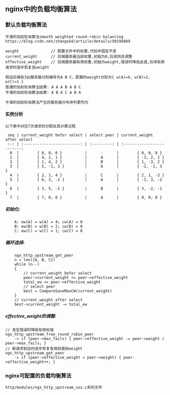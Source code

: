 
## nginx中的负载均衡算法
### 默认负载均衡算法
    平滑的加权轮询算法smooth weighted round-robin balancing
    https://blog.csdn.net/zhangskd/article/details/50194069

    weight              // 配置文件中的权重,代码中固定不变
    current_weight      // 后端服务器当前权重,初始为0,后续同态调整
    effective_weight    // 后端服务器有效权重,初始为weight,错误时降低此值,后续有新请求时逐步恢复至weight

    假设后端有3台服务器分别编号为A B C，配置的weight分别为{ w(A)=4, w(B)=2, w(C)=1 }
    普通的加权轮询算法结果: A A A B A B C
    平滑的加权轮询算法结果: A B A C A B A

    平滑的加权轮询算法产生的服务器分布序列更均匀

#### 实例分析
    以下表中对应7次请求的分配及其计算过程

     seq | current_weight befor select | select peer | current_weight after select 
     :-: | :-------------------------: | :---------: | :-------------------------: 
      0  |        { 0, 0, 0 }          |      -      |        { 0, 0, 0 }          
      1  |        { 4, 2, 1 }          |      A      |        { -3, 2, 1 }         
      2  |        { 1, 4, 2 }          |      B      |        { 1, -3, 2 }         
      3  |        { 5, -1, 3 }         |      A      |        { -2, -1, 3 }        
      4  |        { 2, 1, 4 }          |      C      |        { 2, 1, -3 }         
      5  |        { 6, 3, -2 }         |      A      |        { -1, 3, -2 }        
      6  |        { 3, 5, -1 }         |      B      |        { 3, -2, -1 }        
      7  |        { 7, 0, 0 }          |      A      |        { 0, 0, 0 }          

##### 初始化:
        A: ew(A) = w(A) = 4; cw(A) = 0
        B: ew(B) = w(B) = 2; cw(B) = 0
        C: ew(C) = w(C) = 1; cw(C) = 0
    
##### 循环选择:   
        ngx_http_upstream_get_peer
        n = len({A, B, C})
        while (n--)
        {
            // current_weight befor select
            peer->current_weight += peer->effective_weight
            total_ew += peer->effective_weight
            // select peer
            best = CompareSaveMaxCW(current_weight)
        }
        // current_weight after select
        best->current_weight -= total_ew 
    
##### effective_weight的调整:
    // 发生错误时降低有效权值
    ngx_http_upstream_free_round_robin_peer
        -> if (peer->max_fails) { peer->effective_weight -= peer->weight / peer->max_fails; }
    // 新请求到达时逐步恢复有效权值到weight
    ngx_http_upstream_get_peer
        -> if (peer->effective_weight < peer->weight) { peer->effective_weight++; }

### nginx可配置的负载均衡算法
    http/modules/ngx_http_upstream_xxx.c系列文件
